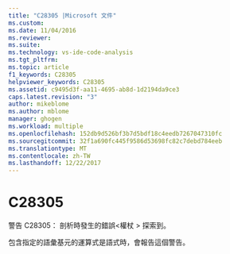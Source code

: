 ```yaml
---
title: "C28305 |Microsoft 文件"
ms.custom: 
ms.date: 11/04/2016
ms.reviewer: 
ms.suite: 
ms.technology: vs-ide-code-analysis
ms.tgt_pltfrm: 
ms.topic: article
f1_keywords: C28305
helpviewer_keywords: C28305
ms.assetid: c9495d3f-aa11-4695-ab8d-1d2194da9ce3
caps.latest.revision: "3"
author: mikeblome
ms.author: mblome
manager: ghogen
ms.workload: multiple
ms.openlocfilehash: 152db9d526bf3b7d5bdf18c4eedb7267047310fc
ms.sourcegitcommit: 32f1a690fc445f9586d53698fc82c7debd784eeb
ms.translationtype: MT
ms.contentlocale: zh-TW
ms.lasthandoff: 12/22/2017
---
```

# <a name="c28305"></a>C28305
警告 C28305： 剖析時發生的錯誤\<權杖 > 探索到。  
  
 包含指定的語彙基元的運算式是語式時，會報告這個警告。